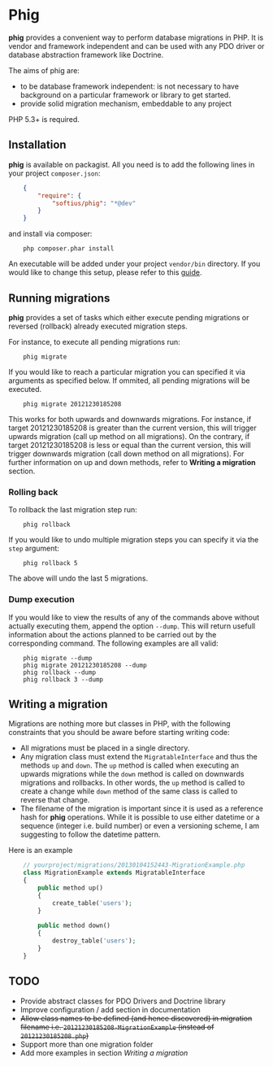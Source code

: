 Phig
====

**phig** provides a convenient way to perform database migrations in PHP. It is  vendor and framework independent and can be used with any PDO driver or database abstraction framework like Doctrine. 

The aims of phig are:

* to be database framework independent: is not necessary to have background on  a particular framework or library to get started.
* provide solid migration mechanism, embeddable to any project

PHP 5.3+ is required.

Installation
------------
**phig** is available on packagist. All you need is to add the following lines in your project `composer.json`:

``` JSON
	{
    	"require": {
        	"softius/phig": "*@dev"
	    }
	}
```
and install via composer:

```
	php composer.phar install
```

An executable will be added under your project `vendor/bin` directory. If you would like to change this setup, please refer to this [guide](http://getcomposer.org/doc/articles/vendor-bins.md#can-vendor-bins-be-installed-somewhere-other-than-vendor-bin-).

Running migrations
------------------

**phig** provides a set of tasks which either execute pending migrations or reversed (rollback) already executed migration steps.

For instance, to execute all pending migrations run:

```
	phig migrate
```

If you would like to reach a particular migration you can specified it via arguments as specified below. If ommited, all pending migrations will be executed.

```
	phig migrate 20121230185208
```

This works for both upwards and downwards migrations. For instance, if target 20121230185208 is greater than the current version, this will trigger upwards migration (call up method on all migrations). On the contrary, if target 20121230185208 is less or equal than the current version, this will trigger downwards migration (call down method on all migrations). For further information on up and down methods, refer to **Writing a migration** section.

### Rolling back

To rollback the last migration step run:

```
	phig rollback
```

If you would like to undo multiple migration steps you can specify it via the `step` argument:

```
	phig rollback 5
```

The above will undo the last 5 migrations. 


### Dump execution

If you would like to view the results of any of the commands above without actually executing them, append the option `--dump`. This will return usefull information about the actions planned to be carried out by the corresponding command. The following examples are all valid:

```
	phig migrate --dump
	phig migrate 20121230185208 --dump
	phig rollback --dump
	phig rollback 3 --dump
```


Writing a migration
--------------------
Migrations are nothing more but classes in PHP, with the following constraints that you should be aware before starting writing code:

* All migrations must be placed in a single directory. 
* Any migration class must extend the `MigratableInterface` and thus the methods `up` and `down`. The `up` method is called when executing an upwards migrations while the `down` method is called on downwards migrations and rollbacks. In other words, the `up` method is called to create a change while `down` method of the same class is called to reverse that change.
* The filename of the migration is important since it is used as a reference hash for **phig** operations. While it is possible to use either datetime or a sequence (integer i.e. build number) or even a versioning scheme, I am suggesting to follow the datetime pattern. 

Here is an example

``` PHP
	// yourproject/migrations/20130104152443-MigrationExample.php
	class MigrationExample extends MigratableInterface
	{
		public method up()
		{
			create_table('users');
		}
		
		public method down()
		{
			destroy_table('users');
		}
	}
```

TODO
----
* Provide abstract classes for PDO Drivers and Doctrine library
* Improve configuration / add section in documentation
* ~~Allow class names to be defined (and hence discovered) in migration filename i.e. `20121230185208-MigrationExample` (instead of `20121230185208.php`)~~
* Support more than one migration folder
* Add more examples in section *Writing a migration*



